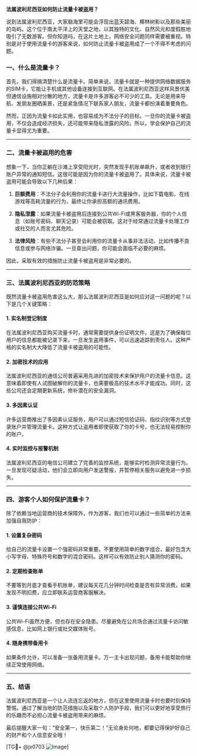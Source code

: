 **法属波利尼西亚如何防止流量卡被盗用？**

说到法属波利尼西亚，大家脑海里可能会浮现出蓝天碧海、椰林树影以及那些美丽的岛屿。这个位于南太平洋上的天堂之地，以其独特的文化、自然风光和度假胜地吸引了无数游客。但你知道吗，在这片土地上，网络安全问题同样需要被重视。特别是对于使用流量卡的游客来说，如何防止流量卡被盗用成了一个不得不考虑的问题。

### 一、什么是流量卡？

首先，我们得搞清楚什么是流量卡。简单来说，流量卡就是一种提供网络数据服务的SIM卡，它能让手机或其他设备连接到互联网。在法属波利尼西亚这样风景优美但通信设施相对分散的地方，流量卡是许多游客必不可少的工具。无论是用来导航、发朋友圈晒美景，还是紧急情况下联系家人朋友，流量卡都扮演着重要角色。

然而，正因为流量卡如此实用，也容易成为不法分子的目标。一旦你的流量卡被盗用，不仅会造成经济损失，还可能带来隐私泄露的风险。所以，学会保护自己的流量卡显得尤为重要。

---

### 二、流量卡被盗用的危害

想象一下，当你正躺在沙滩上享受阳光时，突然发现手机账单飙升，或者收到银行账户异常的通知短信。这很可能是因为你的流量卡被盗用了。具体来说，流量卡被盗用可能会导致以下几种后果：

1. **巨额费用**：不法分子会利用你的流量卡进行大流量操作，比如下载电影、在线游戏等高耗流量的行为，最终让你承担高额的通讯费用。
   
2. **隐私泄露**：如果流量卡被盗用后连接到公共Wi-Fi或黑客服务器，你的个人信息（如账号密码、聊天记录）可能会被窃取。这对于经常通过流量卡处理工作或社交的人而言尤其危险。

3. **法律风险**：有些不法分子甚至会利用你的流量卡从事非法活动，比如传播不良信息或参与网络诈骗。一旦查出问题，你可能会面临不必要的麻烦。

因此，采取有效的措施防止流量卡被盗用是非常必要的。

---

### 三、法属波利尼西亚的防范策略

既然流量卡被盗用危害这么大，那么法属波利尼西亚是如何应对这一问题的呢？以下是几个关键策略：

#### 1. **实名制登记制度**
   在法属波利尼西亚购买流量卡时，通常需要提供身份证明文件。这是为了确保每位用户的信息都能被记录下来，一旦发生盗用事件，可以迅速追踪到责任人。这种严格的实名制大大降低了流量卡被盗用的可能性。

#### 2. **加密技术的应用**
   法属波利尼西亚的通信公司普遍采用先进的加密技术来保护用户的流量卡信息。这意味着即使有人试图破解你的流量卡，也需要极高的技术水平才能成功。同时，这些公司还会定期更新系统，修补潜在的安全漏洞。

#### 3. **多因素认证**
   许多运营商推出了多因素认证服务，用户可以通过短信验证码、指纹识别等方式登录账户并管理流量卡。这种方式让盗用者即使获取了你的卡号，也无法轻易控制你的账户。

#### 4. **实时监控与报警机制**
   法属波利尼西亚的电信公司建立了完善的监控系统，能够实时检测异常流量行为。一旦发现可疑活动，他们会立即向用户发送警报，并暂停相关服务以避免进一步损失。

---

### 四、游客个人如何保护流量卡？

除了依赖当地运营商的技术保障外，作为游客，我们也可以通过一些简单的方法来加强自我防护：

#### 1. **设置复杂密码**
   给自己的流量卡设置一个强密码非常重要。不要使用简单的数字组合，最好包含大小写字母、特殊符号和数字的混合密码。这样可以有效防止别人猜测你的密码。

#### 2. **定期检查账单**
   不要等到月底才查看手机账单，建议每天花几分钟时间检查是否有异常消费。如果发现不明扣费，应立即联系运营商客服解决。

#### 3. **谨慎连接公共Wi-Fi**
   公共Wi-Fi虽然方便，但也存在安全隐患。尽量避免在公共场合通过流量卡访问敏感信息，比如网上银行或社交媒体账号。

#### 4. **随身携带备用卡**
   如果条件允许，可以准备一张备用流量卡。万一主卡出现问题，备用卡能帮助你继续正常使用网络。

---

### 五、结语

法属波利尼西亚是一个让人流连忘返的地方，但在这里使用流量卡时也要时刻保持警惕。通过了解当地的防范措施以及采取个人防护手段，我们可以更好地享受旅行的乐趣而不必担心流量卡被盗用带来的麻烦。

最后提醒大家一句：“安全第一，快乐第二！”无论身处何地，都要记得保护好自己的财产和个人信息安全哦！

[TG💪+ @jx0703 ![Image](https://github.com/user-attachments/assets/dbca1d08-cadb-493c-b0ec-ad6f7a83f270)]